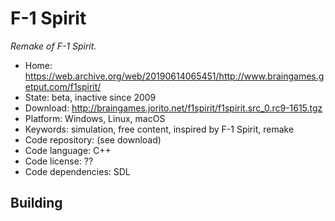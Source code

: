 # F-1 Spirit

_Remake of F-1 Spirit._

- Home: https://web.archive.org/web/20190614065451/http://www.braingames.getput.com/f1spirit/
- State: beta, inactive since 2009
- Download: http://braingames.jorito.net/f1spirit/f1spirit.src_0.rc9-1615.tgz
- Platform: Windows, Linux, macOS
- Keywords: simulation, free content, inspired by F-1 Spirit, remake
- Code repository: (see download)
- Code language: C++
- Code license: ??
- Code dependencies: SDL

## Building
